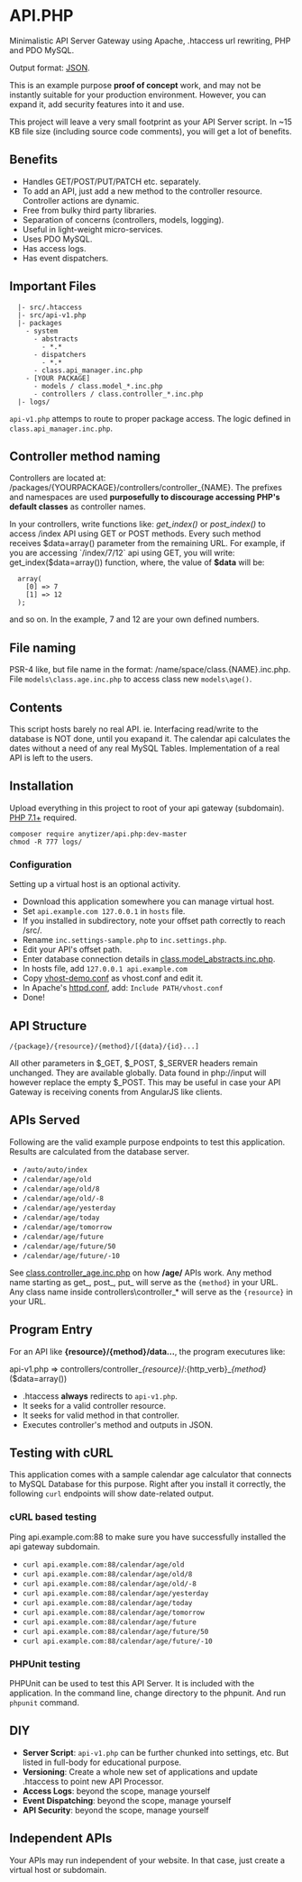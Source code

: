 # API.PHP

Minimalistic API Server Gateway using Apache, .htaccess url rewriting, PHP and PDO MySQL.

Output format: [JSON](http://json.org/).

This is an example purpose __proof of concept__ work, and may not be instantly suitable for your production environment.
However, you can expand it, add security features into it and use.

This project will leave a very small footprint as your API Server script.
In ~15 KB file size (including source code comments), you will get a lot of benefits.


## Benefits

 * Handles GET/POST/PUT/PATCH etc. separately.
 * To add an API, just add a new method to the controller resource. Controller actions are dynamic.
 * Free from bulky third party libraries.
 * Separation of concerns (controllers, models, logging).
 * Useful in light-weight micro-services.
 * Uses PDO MySQL.
 * Has access logs.
 * Has event dispatchers.


## Important Files
```
  |- src/.htaccess
  |- src/api-v1.php
  |- packages
    - system
	  - abstracts
	    - *.*
	  - dispatchers
	    - *.*
	  - class.api_manager.inc.php
	- [YOUR PACKAGE]
      - models / class.model_*.inc.php
	  - controllers / class.controller_*.inc.php
  |- logs/
```

 `api-v1.php` attemps to route to proper package access. The logic defined in `class.api_manager.inc.php`.


## Controller method naming

Controllers are located at: /packages/{YOURPACKAGE}/controllers/controller_{NAME}.
The prefixes and namespaces are used **purposefully to discourage accessing PHP's default classes**  as controller names.

In your controllers, write functions like: _get_index()_ or _post_index()_ to access /index API using GET or POST methods.
Every such method receives $data=array() parameter from the remaining URL. For example, if you are accessing `/index/7/12` api using GET,
you will write: get_index($data=array()) function, where, the value of __$data__ will be:

```
  array(
    [0] => 7
    [1] => 12
  );
```

and so on. In the example, 7 and 12 are your own defined numbers.


## File naming

PSR-4 like, but file name in the format: /name/space/class.{NAME}.inc.php.
File `models\class.age.inc.php` to access class new `models\age()`.


## Contents

This script hosts barely no real API. ie. Interfacing read/write to the database is NOT done, until you exapand it.
The calendar api calculates the dates without a need of any real MySQL Tables.
Implementation of a real API is left to the users.


## Installation

Upload everything in this project to root of your api gateway (subdomain).
[PHP 7.1+](https://www.rosehosting.com/blog/how-to-install-php-7-3-on-ubuntu-16-04/) required.

    composer require anytizer/api.php:dev-master
    chmod -R 777 logs/


### Configuration

Setting up a virtual host is an optional activity.

 * Download this application somewhere you can manage virtual host.
 * Set `api.example.com 127.0.0.1` in `hosts` file.
 * If you installed in subdirectory, note your offset path correctly to reach /src/.
 * Rename `inc.settings-sample.php` to `inc.settings.php`.
 * Edit  your API's offset path.
 * Enter database connection details in [class.model_abstracts.inc.php](src/packages/system/abstracts/class.model_abstracts.inc.php).
 * In hosts file, add `127.0.0.1 api.example.com`
 * Copy [vhost-demo.conf](vhost-demo.conf) as vhost.conf and edit it.
 * In Apache's [httpd.conf](https://httpd.apache.org/docs/2.4/configuring.html), add: `Include PATH/vhost.conf`
 * Done!


## API Structure

    /{package}/{resource}/{method}/[{data}/{id}...]

All other parameters in $_GET, $_POST, $_SERVER headers remain unchanged. They are available globally. Data found in php://input will however replace the empty $_POST. This may be useful in case your API Gateway is receiving conents from AngularJS like clients.


## APIs Served

Following are the valid example purpose endpoints to test this application.
Results are calculated from the database server.

 * `/auto/auto/index`
 * `/calendar/age/old`
 * `/calendar/age/old/8`
 * `/calendar/age/old/-8`
 * `/calendar/age/yesterday`
 * `/calendar/age/today`
 * `/calendar/age/tomorrow`
 * `/calendar/age/future`
 * `/calendar/age/future/50`
 * `/calendar/age/future/-10`

See [class.controller_age.inc.php](src/packages/calendar/controllers/class.controller_age.inc.php) on how __/age/__ APIs work.
Any method name starting as get_, post_, put_ will serve as the `{method}` in your URL.
Any class name inside controllers\\controller_* will serve as the `{resource}` in your URL.



## Program Entry

For an API like __{resource}/{method}/data...__, the program executures like:

api-v1.php => controllers/controller_*{resource}*/:{http_verb}_*{method}*($data=array())

 * .htaccess __always__ redirects to `api-v1.php`.
 * It seeks for a valid controller resource.
 * It seeks for valid method in that controller.
 * Executes controller's method and outputs in JSON.


## Testing with cURL

This application comes with a sample calendar age calculator that connects to MySQL Database for this purpose.
Right after you install it correctly, the following `curl` endpoints will show date-related output.

### cURL based testing

Ping api.example.com:88 to make sure you have successfully installed the api gateway subdomain.

 * `curl api.example.com:88/calendar/age/old`
 * `curl api.example.com:88/calendar/age/old/8`
 * `curl api.example.com:88/calendar/age/old/-8`
 * `curl api.example.com:88/calendar/age/yesterday`
 * `curl api.example.com:88/calendar/age/today`
 * `curl api.example.com:88/calendar/age/tomorrow`
 * `curl api.example.com:88/calendar/age/future`
 * `curl api.example.com:88/calendar/age/future/50`
 * `curl api.example.com:88/calendar/age/future/-10`


 ### PHPUnit testing

 PHPUnit can be used to test this API Server.
 It is included with the application.
 In the command line, change directory to the phpunit. And run `phpunit` command.


## DIY

 * __Server Script__: `api-v1.php` can be further chunked into settings, etc. But listed in full-body for educational purpose.
 * __Versioning__: Create a whole new set of applications and update .htaccess to point new API Processor.
 * __Access Logs__: beyond the scope, manage yourself
 * __Event Dispatching__: beyond the scope, manage yourself
 * __API Security__: beyond the scope, manage yourself


## Independent APIs

Your APIs may run independent of your website. In that case, just create a virtual host or subdomain.
